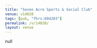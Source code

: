 ```yaml
---
title: "Seven Acre Sports & Social Club"
venue: v14020
tags: [pub, "fhrs:694203"]
permalink: /v/14020/
layout: venue
---
```

null